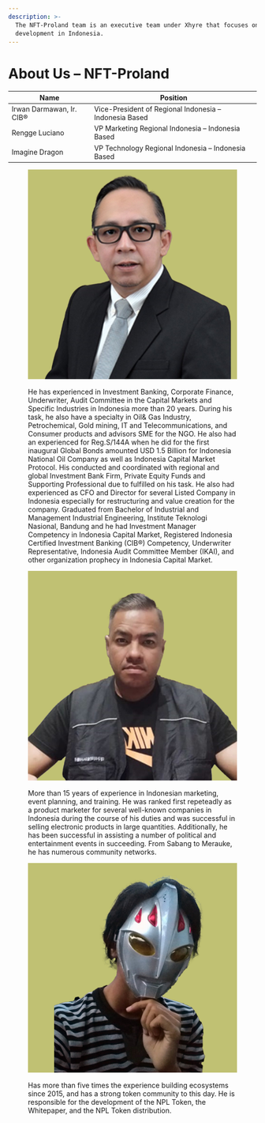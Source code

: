 ```yaml
---
description: >-
  The NFT-Proland team is an executive team under Xhyre that focuses on platform
  development in Indonesia.
---
```


# About Us – NFT-Proland

<table data-view="cards"><thead><tr><th>Name</th><th>Position</th></tr></thead><tbody><tr><td>Irwan Darmawan, Ir. CIB®</td><td>Vice-President of Regional Indonesia – Indonesia Based</td></tr><tr><td>Rengge Luciano</td><td>VP Marketing Regional Indonesia – Indonesia Based</td></tr><tr><td>Imagine Dragon</td><td>VP Technology Regional Indonesia – Indonesia Based</td></tr></tbody></table>

<div>

<figure><img src=".gitbook/assets/Untitled-2.jpg" alt=""><figcaption><p>He has experienced in Investment Banking, Corporate Finance, Underwriter, Audit Committee in the Capital Markets and Specific Industries in Indonesia more than 20 years. During his task, he also have a specialty in Oil&#x26; Gas Industry, Petrochemical, Gold mining, IT and Telecommunications, and Consumer products and advisors SME for the NGO. He also had an experienced for Reg.S/144A when he did for the first inaugural Global Bonds amounted USD 1.5 Billion for Indonesia National Oil Company as well as Indonesia Capital Market Protocol. His conducted and coordinated with regional and global Investment Bank Firm, Private Equity Funds and Supporting Professional due to fulfilled on his task. He also had experienced as CFO and Director for several Listed Company in Indonesia especially for restructuring and value creation for the company. Graduated from Bachelor of Industrial and Management Industrial Engineering, Institute Teknologi Nasional, Bandung and he had Investment Manager Competency in Indonesia Capital Market, Registered Indonesia Certified Investment Banking (CIB®) Competency, Underwriter Representative, Indonesia Audit Committee Member (IKAI), and other organization prophecy in Indonesia Capital Market.</p></figcaption></figure>

 

<figure><img src=".gitbook/assets/Untitled-2w.jpg" alt=""><figcaption><p>More than 15 years of experience in Indonesian marketing, event planning, and training. He was ranked first repeteadly as a product marketer for several well-known companies in Indonesia during the course of his duties and was successful in selling electronic products in large quantities. Additionally, he has been successful in assisting a number of political and entertainment events in succeeding. From Sabang to Merauke, he has numerous community networks.</p></figcaption></figure>

 

<figure><img src=".gitbook/assets/Untitled-2dsa.jpg" alt=""><figcaption><p>Has more than five times the experience building ecosystems since 2015, and has a strong token community to this day. He is responsible for the development of the NPL Token, the Whitepaper, and the NPL Token distribution.</p></figcaption></figure>

</div>

